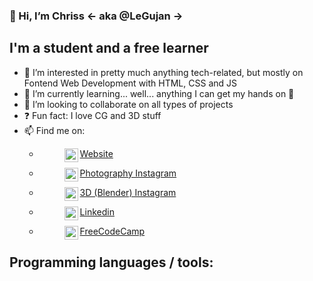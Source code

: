### **👋 Hi, I’m Chriss <- aka @LeGujan ->**

## I'm a student and a free learner
- 👀 I’m interested in pretty much anything tech-related, but mostly on Fontend Web Development with HTML, CSS and JS
- 🌱 I’m currently learning... well... anything I can get my hands on 🤣
- 💞️ I’m looking to collaborate on all types of projects
- ❓  Fun fact: I love CG and 3D stuff
- 📫 Find me on:
    - [<figure><img align="left" width="22px" src="https://cdn-icons.flaticon.com/png/512/3059/premium/3059997.png?token=exp=1649543664~hmac=2a22393e34ea83eca3f4a773c470b50d" target="_blank" /><figcaption>Website</figcaption></figure>][website]
    - [<figure><img align="left" width="22px" src="https://cdn-icons-png.flaticon.com/512/174/174855.png" target="_blank" /><figcaption>Photography Instagram</figcaption></figure>][instagram-cgphoto]
    - [<figure><img align="left" width="22px" src="https://cdn-icons-png.flaticon.com/512/174/174855.png" target="_blank" /><figcaption>3D (Blender) Instagram</figcaption></figure>][instagram-cgblender]
    - [<figure><img align="left" width="22px" src="https://cdn-icons.flaticon.com/png/512/3536/premium/3536505.png?token=exp=1649543503~hmac=65605085c74f08b39fc716a27f141f41" target="_blank" /><figcaption>Linkedin</figcaption></figure>][linkedin]
    - [<figure><img align="left" width="22px" src="https://cdn-icons-png.flaticon.com/512/876/876019.png" target="_blank" /><figcaption>FreeCodeCamp</figcaption></figure>][freecodecamp]

## Programming languages / tools:


<br />
<br />

[website]: https://cgphoto.ro/
[instagram-cgphoto]: https://www.instagram.com/legujan.cgphoto/
[instagram-cgblender]: https://www.instagram.com/legujan.cgblender/
[linkedin]: https://www.linkedin.com/in/cristian-gujan-3b8a641b0/
[freecodecamp]: https://www.freecodecamp.org/LeGujan
